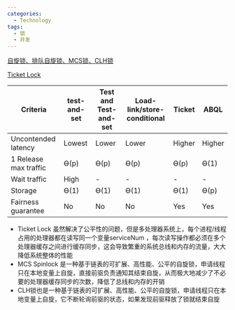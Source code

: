 ```yaml
---
categories:
  - Technology
tags:
  - 锁
  - 并发
---
```


[自旋锁、排队自旋锁、MCS锁、CLH锁](http://coderbee.net/index.php/concurrent/20131115/577)

[Ticket Lock](https://en.wikipedia.org/wiki/Ticket_lock)

|Criteria|	test-and-set|	Test and Test-and-set|	Load-link/store-conditional	|Ticket	|ABQL|
|-|-|-|-|-|-|
|Uncontended latency	|Lowest	|Lower	|Lower	|Higher	|Higher|
|1 Release max traffic|	Ө(p)|	Ө(p)|	Ө(p)|	Ө(p)|	Ө(1)|
|Wait traffic|	High|-|-|-|-|
|Storage|Ө(1)|Ө(1)|Ө(1)|Ө(1)|Ө(p)|
|Fairness guarantee	|No	|No	|No	|Yes	|Yes|

* Ticket Lock 虽然解决了公平性的问题，但是多处理器系统上，每个进程/线程占用的处理器都在读写同一个变量serviceNum ，每次读写操作都必须在多个处理器缓存之间进行缓存同步，这会导致繁重的系统总线和内存的流量，大大降低系统整体的性能
* MCS Spinlock 是一种基于链表的可扩展、高性能、公平的自旋锁，申请线程只在本地变量上自旋，直接前驱负责通知其结束自旋，从而极大地减少了不必要的处理器缓存同步的次数，降低了总线和内存的开销
* CLH锁也是一种基于链表的可扩展、高性能、公平的自旋锁，申请线程只在本地变量上自旋，它不断轮询前驱的状态，如果发现前驱释放了锁就结束自旋
